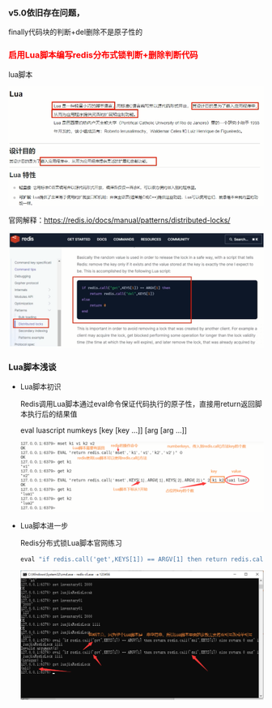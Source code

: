 ### v5.0依旧存在问题，

finally代码块的判断+del删除不是原子性的

### <font color='red'>启用Lua脚本编写redis分布式锁判断+删除判断代码</font>

lua脚本

![](images/15.lua脚本介绍.jpg)

官网解释：https://redis.io/docs/manual/patterns/distributed-locks/

![](images/16.lua删除官方脚本.jpg)

### Lua脚本浅谈

- Lua脚本初识

  Redis调用Lua脚本通过eval命令保证代码执行的原子性，直接用return返回脚本执行后的结果值

  eval luascript numkeys [key [key ...]] [arg [arg ...]]

  ![](images/17.Lua脚本语法.jpg)

- Lua脚本进一步

  Redis分布式锁Lua脚本官网练习

  ```lua
  eval "if redis.call('get',KEYS[1]) == ARGV[1] then return redis.call('del',KEYS[1]) else return 0 end" 1 luojiaRedisLock 1111
  ```

  ![](images/18.Lua脚本演练.jpg)

  





